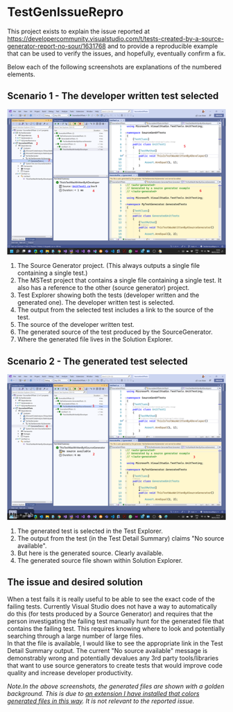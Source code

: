 # TestGenIssueRepro

This project exists to explain the issue reported at https://developercommunity.visualstudio.com/t/tests-created-by-a-source-generator-report-no-sour/1631768 and to provide a reproducible example that can be used to verify the issues, and hopefully, eventually confirm a fix.

Below each of the following screenshots are explanations of the numbered elements.

## Scenario 1 - The developer written test selected

![Screenshot 1](./Assets/Screenshot1.png)

1. The Source Generator project. (This always outputs a single file containing a single test.)
2. The MSTest project that contains a single file containing a single test. It also has a reference to the other (source generator) project.
3. Test Explorer showing both the tests (developer written and the generated one). The developer written test is selected.
4. The output from the selected test includes a link to the source of the test.
5. The source of the developer written test.
6. The generated source of the test produced by the SourceGenerator.
7. Where the generated file lives in the Solution Explorer.

## Scenario 2 - The generated test selected

![Screenshot 2](./Assets/Screenshot2.png)

1. The generated test is selected in the Test Explorer.
2. The output from the test (in the Test Detail Summary) claims "No source available".
3. But here is the generated source. Clearly available.
4. The generated source file shown within Solution Explorer.

## The issue and desired solution

When a test fails it is really useful to be able to see the exact code of the failing tests. Currently Visual Studio does not have a way to automatically do this (for tests produced by a Source Generator) and requires that the person investigating the failing test manually hunt for the generated file that contains the failing test. This requires knowing where to look and potentially searching through a large number of large files.  
In that the file is available, I would like to see the appropriate link in the Test Detail Summary output. The current "No source available" message is demonstrably wrong and potentially devalues any 3rd party tools/libraries that want to use source generators to create tests that would improve code quality and increase developer productivity.

_Note.In the above screenshots, the generated files are shown with a golden background. This is due to [an extension I have installed that colors generated files in this way](https://marketplace.visualstudio.com/items?itemName=MattLaceyLtd.ClearlyEditable). It is not relevant to the reported issue._